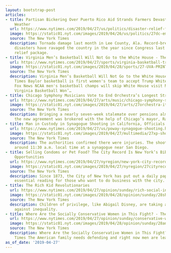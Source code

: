 ```yaml
---
layout: bootstrap-post
articles:
- title: Partisan Bickering Over Puerto Rico Aid Strands Farmers Devastated by Extreme
    Weather
  url: https://www.nytimes.com/2019/04/27/us/politics/disaster-relief-farmers-trump.html
  image: https://static01.nyt.com/images/2019/04/26/us/politics/27dc-emergency2/00dc-emergency2-facebookJumbo.jpg
  source: The New York Times
  description: Tornado damage last month in Lee County, Ala. Record-breaking natural
    disasters have ravaged the country in the year since Congress last passed a disaster
    relief package.
- title: Virginia Men’s Basketball Will Not Go to the White House - The New York Times
  url: https://www.nytimes.com/2019/04/27/sports/virginia-basketball-trump-white-house.html
  image: https://static01.nyt.com/images/2019/04/28/sports/27-UVA-PRINT/merlin_153255609_79f56d24-6437-4faf-b3a7-b03427dcc840-facebookJumbo.jpg
  source: The New York Times
  description: Virginia Men’s Basketball Will Not Go to the White House The New York
    Times Baylor basketball is first women's team to accept Trump White House invitation
    Fox News NCAA men's basketball champs will skip White House visit New York Post
    Virginia Basketball Won’…
- title: Chicago Symphony Musicians Vote to End Orchestra’s Longest Strike
  url: https://www.nytimes.com/2019/04/27/arts/music/chicago-symphony-strike.html
  image: https://static01.nyt.com/images/2019/04/27/arts/27orchestra-item/27orchestra-item-facebookJumbo.jpg
  source: The New York Times
  description: Bringing a nearly seven-week stalemate over pensions almost to a close,
    the new agreement was brokered with the help of Chicago’s mayor, Rahm Emanuel.
- title: Man in Custody in Synagogue Shooting in California, Officials Say
  url: https://www.nytimes.com/2019/04/27/us/poway-synagogue-shooting.html
  image: https://static01.nyt.com/images/2019/04/27/multimedia/27xp-shooting/merlin_154072020_20415125-c73e-4c03-8538-41a10f779a6e-facebookJumbo.jpg
  source: The New York Times
  description: The authorities confirmed there were injuries. The shooting happened
    around 11:30 a.m. local time at a synagogue near San Diego.
- title: Selling Condoms or Pet Food? The City Record Is New York’s Bible of Million-Dollar
    Opportunities
  url: https://www.nytimes.com/2019/04/27/nyregion/new-york-city-record-newspaper.html
  image: https://static01.nyt.com/images/2019/04/27/nyregion/27cityrecord/00cityrecord1-facebookJumbo.jpg
  source: The New York Times
  description: Since 1873, the City of New York has put out a daily paper that is
    essential reading for those who want to do business with the city.
- title: The Rich Kid Revolutionaries
  url: https://www.nytimes.com/2019/04/27/opinion/sunday/rich-social-inequality.html
  image: https://static01.nyt.com/images/2019/04/28/opinion/sunday/28sherman1/28sherman1-facebookJumbo.jpg
  source: The New York Times
  description: Children of privilege, like Abigail Disney, are taking a moral stand
    against inequality.
- title: Where Are the Socially Conservative Women in This Fight? - The New York Times
  url: https://www.nytimes.com/2019/04/27/opinion/sunday/conservative-women.html
  image: https://static01.nyt.com/images/2019/04/28/opinion/sunday/28andrews1/28andrews1-facebookJumbo.jpg
  source: The New York Times
  description: Where Are the Socially Conservative Women in This Fight? The New York
    Times The American family needs defending and right now men are leading the charge.
as_of_date: '2019-04-27'
---
```


